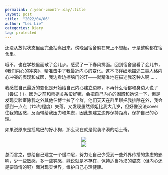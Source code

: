 ```yaml
---
permalink: /:year-:month-:day/:title
layout: post
title:  "2022/04/06"
author: "Lei Lie"
categories: Diary
tag: protected
---
```


还没从放假状态里面完全抽离出来，傍晚回宿舍躺在床上不想起，于是整晚都在宿舍里。

哦不，也在学校里面散了会儿步。感受了一下春风拂面。回到宿舍里看了会儿书，《我们内心的冲突》，精准击中了我最近内心的变化。这本书详细地描述三类人格内心冲突的表现和成因，我边看边擦脑门的汗——就精准地在描述我这种人啊……

我感觉自己最近的变化是开始给自己内心建立边界，不再什么话都和身边人说了（尝试！）。因为之前和师姐关系蛮好嘛，会把自己内心的困惑和她说一下，但是发现实验室除我之外其他仨博士拉了个群，他们天天在群里聊把我排除在外，我会感到一点点（1%的程度）失落。又发现虽然师姐比我大几岁，但好像没法cover住我的困惑，反而带给我压力和焦虑，因此想建立边界保持距离，保护自己的心理。

如果说原来是摇尾巴的好小狗，那么现在就是假装冷漠的哈士奇。

<div align=center><img src="../../images/img-2022-04-06/img1.webp"/></div>

<div align=center><img src="../../images/img-2022-04-06/img2.webp"/></div>

总而言之，想给自己建立一个缓冲层，努力让自己少受到一些外界传播的焦虑的影响，少一些敏感，多一些钝感，妹说就是不存在，保持适当冷漠的姿态（但内心还是要热情的呀）面对现实世界，维护自己心理健康。